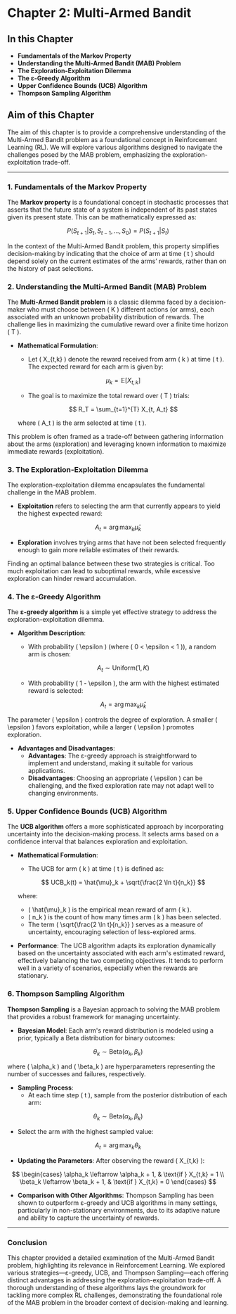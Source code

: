 # Chapter 2: Multi-Armed Bandit

## In this Chapter
- **Fundamentals of the Markov Property**
- **Understanding the Multi-Armed Bandit (MAB) Problem**
- **The Exploration-Exploitation Dilemma**
- **The ε-Greedy Algorithm**
- **Upper Confidence Bounds (UCB) Algorithm**
- **Thompson Sampling Algorithm**

## Aim of this Chapter
The aim of this chapter is to provide a comprehensive understanding of the Multi-Armed Bandit problem as a foundational concept in Reinforcement Learning (RL). We will explore various algorithms designed to navigate the challenges posed by the MAB problem, emphasizing the exploration-exploitation trade-off.

---

### 1. Fundamentals of the Markov Property
The **Markov property** is a foundational concept in stochastic processes that asserts that the future state of a system is independent of its past states given its present state. This can be mathematically expressed as:

$$
P(S_{t+1} | S_t, S_{t-1}, \ldots, S_0) = P(S_{t+1} | S_t)
$$

In the context of the Multi-Armed Bandit problem, this property simplifies decision-making by indicating that the choice of arm at time \( t \) should depend solely on the current estimates of the arms’ rewards, rather than on the history of past selections.

### 2. Understanding the Multi-Armed Bandit (MAB) Problem
The **Multi-Armed Bandit problem** is a classic dilemma faced by a decision-maker who must choose between \( K \) different actions (or arms), each associated with an unknown probability distribution of rewards. The challenge lies in maximizing the cumulative reward over a finite time horizon \( T \).

- **Mathematical Formulation**:
  - Let \( X_{t,k} \) denote the reward received from arm \( k \) at time \( t \). The expected reward for each arm is given by:

  $$
  \mu_k = \mathbb{E}[X_{t,k}]
  $$

  - The goal is to maximize the total reward over \( T \) trials:

  $$
  R_T = \sum_{t=1}^{T} X_{t, A_t}
  $$

  where \( A_t \) is the arm selected at time \( t \).

This problem is often framed as a trade-off between gathering information about the arms (exploration) and leveraging known information to maximize immediate rewards (exploitation).

### 3. The Exploration-Exploitation Dilemma
The exploration-exploitation dilemma encapsulates the fundamental challenge in the MAB problem. 

- **Exploitation** refers to selecting the arm that currently appears to yield the highest expected reward:

$$
A_t = \arg\max_k \hat{\mu}_k
$$

- **Exploration** involves trying arms that have not been selected frequently enough to gain more reliable estimates of their rewards. 

Finding an optimal balance between these two strategies is critical. Too much exploitation can lead to suboptimal rewards, while excessive exploration can hinder reward accumulation.

### 4. The ε-Greedy Algorithm
The **ε-greedy algorithm** is a simple yet effective strategy to address the exploration-exploitation dilemma. 

- **Algorithm Description**:
  - With probability \( \epsilon \) (where \( 0 < \epsilon < 1 \)), a random arm is chosen:

  $$
  A_t \sim \text{Uniform}(1, K)
  $$

  - With probability \( 1 - \epsilon \), the arm with the highest estimated reward is selected:

  $$
  A_t = \arg\max_k \hat{\mu}_k
  $$

The parameter \( \epsilon \) controls the degree of exploration. A smaller \( \epsilon \) favors exploitation, while a larger \( \epsilon \) promotes exploration.

- **Advantages and Disadvantages**:
  - **Advantages**: The ε-greedy approach is straightforward to implement and understand, making it suitable for various applications.
  - **Disadvantages**: Choosing an appropriate \( \epsilon \) can be challenging, and the fixed exploration rate may not adapt well to changing environments.

### 5. Upper Confidence Bounds (UCB) Algorithm
The **UCB algorithm** offers a more sophisticated approach by incorporating uncertainty into the decision-making process. It selects arms based on a confidence interval that balances exploration and exploitation.

- **Mathematical Formulation**:
  - The UCB for arm \( k \) at time \( t \) is defined as:

  $$
  UCB_k(t) = \hat{\mu}_k + \sqrt{\frac{2 \ln t}{n_k}}
  $$

  where:
  - \( \hat{\mu}_k \) is the empirical mean reward of arm \( k \).
  - \( n_k \) is the count of how many times arm \( k \) has been selected.
  - The term \( \sqrt{\frac{2 \ln t}{n_k}} \) serves as a measure of uncertainty, encouraging selection of less-explored arms.

- **Performance**: The UCB algorithm adapts its exploration dynamically based on the uncertainty associated with each arm's estimated reward, effectively balancing the two competing objectives. It tends to perform well in a variety of scenarios, especially when the rewards are stationary.

### 6. Thompson Sampling Algorithm
**Thompson Sampling** is a Bayesian approach to solving the MAB problem that provides a robust framework for managing uncertainty.

- **Bayesian Model**: Each arm's reward distribution is modeled using a prior, typically a Beta distribution for binary outcomes:

$$
\theta_k \sim \text{Beta}(\alpha_k, \beta_k)
$$

where \( \alpha_k \) and \( \beta_k \) are hyperparameters representing the number of successes and failures, respectively.

- **Sampling Process**:
  - At each time step \( t \), sample from the posterior distribution of each arm:

$$
\theta_k \sim \text{Beta}(\alpha_k, \beta_k)
$$

  - Select the arm with the highest sampled value:

$$
A_t = \arg\max_k \theta_k
$$

- **Updating the Parameters**: After observing the reward \( X_{t,k} \):

$$
\begin{cases}
\alpha_k \leftarrow \alpha_k + 1, & \text{if } X_{t,k} = 1 \\
\beta_k \leftarrow \beta_k + 1, & \text{if } X_{t,k} = 0
\end{cases}
$$

- **Comparison with Other Algorithms**: Thompson Sampling has been shown to outperform ε-greedy and UCB algorithms in many settings, particularly in non-stationary environments, due to its adaptive nature and ability to capture the uncertainty of rewards.

---

### Conclusion
This chapter provided a detailed examination of the Multi-Armed Bandit problem, highlighting its relevance in Reinforcement Learning. We explored various strategies—ε-greedy, UCB, and Thompson Sampling—each offering distinct advantages in addressing the exploration-exploitation trade-off. A thorough understanding of these algorithms lays the groundwork for tackling more complex RL challenges, demonstrating the foundational role of the MAB problem in the broader context of decision-making and learning.

